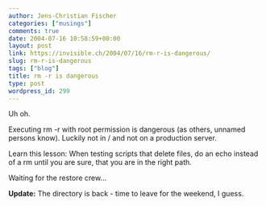 ```yaml
---
author: Jens-Christian Fischer
categories: ["musings"]
comments: true
date: 2004-07-16 10:58:59+00:00
layout: post
link: https://invisible.ch/2004/07/16/rm-r-is-dangerous/
slug: rm-r-is-dangerous
tags: ["blog"]
title: rm -r is dangerous
type: post
wordpress_id: 299
---
```


Uh oh.

Executing rm -r with root permission is dangerous (as others, unnamed persons know). Luckily not in / and not on a production server.

Learn this lesson: When testing scripts that delete files, do an echo instead of a rm until you are sure, that you are in the right path.

Waiting for the restore crew...

**Update:** The directory is back - time to leave for the weekend, I guess.
